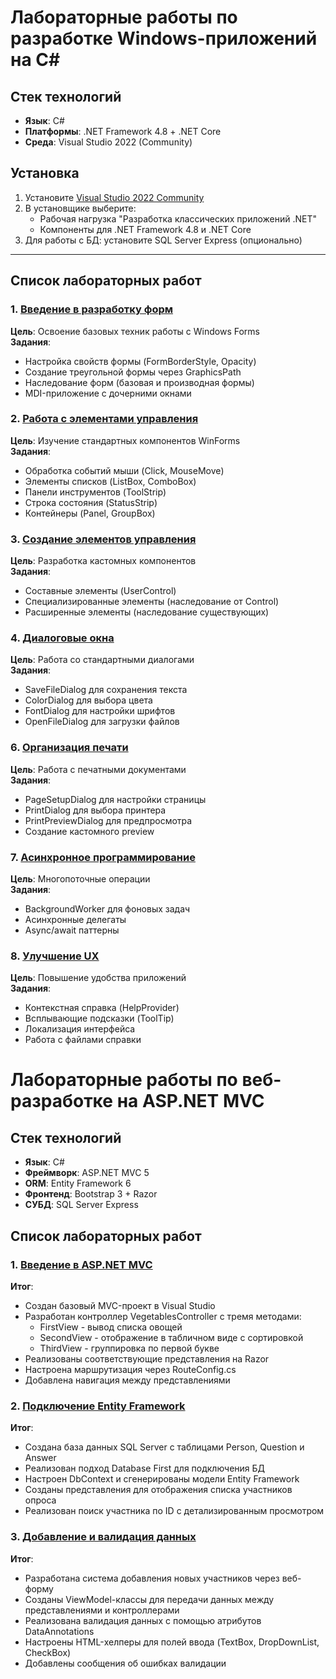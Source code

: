# Лабораторные работы по разработке Windows-приложений на C#

## Стек технологий
- **Язык**: C# 
- **Платформы**: .NET Framework 4.8 + .NET Core
- **Среда**: Visual Studio 2022 (Community)

## Установка
1. Установите [Visual Studio 2022 Community](https://visualstudio.microsoft.com/)
2. В установщике выберите:
   - Рабочая нагрузка "Разработка классических приложений .NET"
   - Компоненты для .NET Framework 4.8 и .NET Core
3. Для работы с БД: установите SQL Server Express (опционально)

---

## Список лабораторных работ

### 1. [Введение в разработку форм](https://github.com/C0dick/lab/tree/main/1.%20Введение%20в%20разработку%20форм)
**Цель**: Освоение базовых техник работы с Windows Forms  
**Задания**:
- Настройка свойств формы (FormBorderStyle, Opacity)
- Создание треугольной формы через GraphicsPath
- Наследование форм (базовая и производная формы)
- MDI-приложение с дочерними окнами

### 2. [Работа с элементами управления](https://github.com/C0dick/lab/tree/main/2.%20Работа%20с%20элементами%20управления)
**Цель**: Изучение стандартных компонентов WinForms  
**Задания**:
- Обработка событий мыши (Click, MouseMove)
- Элементы списков (ListBox, ComboBox)
- Панели инструментов (ToolStrip) 
- Строка состояния (StatusStrip)
- Контейнеры (Panel, GroupBox)

### 3. [Создание элементов управления](https://github.com/C0dick/lab/tree/main/3.%20Создание%20элементов%20управления)
**Цель**: Разработка кастомных компонентов  
**Задания**:
- Составные элементы (UserControl)
- Специализированные элементы (наследование от Control)
- Расширенные элементы (наследование существующих)

### 4. [Диалоговые окна](https://github.com/C0dick/lab/tree/main/4.%20Диалоговые%20окна)
**Цель**: Работа со стандартными диалогами  
**Задания**:
- SaveFileDialog для сохранения текста
- ColorDialog для выбора цвета
- FontDialog для настройки шрифтов  
- OpenFileDialog для загрузки файлов

### 6. [Организация печати](https://github.com/C0dick/lab/tree/main/6.%20Организация%20печати)
**Цель**: Работа с печатными документами  
**Задания**:
- PageSetupDialog для настройки страницы
- PrintDialog для выбора принтера
- PrintPreviewDialog для предпросмотра
- Создание кастомного preview

### 7. [Асинхронное программирование](https://github.com/C0dick/lab/tree/main/7.%20Асинхронное%20программирование)
**Цель**: Многопоточные операции  
**Задания**:
- BackgroundWorker для фоновых задач
- Асинхронные делегаты
- Async/await паттерны

### 8. [Улучшение UX](https://github.com/C0dick/lab/tree/main/8.%20Улучшение%20UX)
**Цель**: Повышение удобства приложений  
**Задания**:
- Контекстная справка (HelpProvider)
- Всплывающие подсказки (ToolTip)
- Локализация интерфейса
- Работа с файлами справки
# Лабораторные работы по веб-разработке на ASP.NET MVC

## Стек технологий
- **Язык**: C# 
- **Фреймворк**: ASP.NET MVC 5
- **ORM**: Entity Framework 6
- **Фронтенд**: Bootstrap 3 + Razor
- **СУБД**: SQL Server Express



## Список лабораторных работ
### 1. [Введение в ASP.NET MVC](https://github.com/C0dick/lab/tree/main/MvcLab1)
**Итог**:
- Создан базовый MVC-проект в Visual Studio
- Разработан контроллер VegetablesController с тремя методами:
  - FirstView - вывод списка овощей
  - SecondView - отображение в табличном виде с сортировкой
  - ThirdView - группировка по первой букве
- Реализованы соответствующие представления на Razor
- Настроена маршрутизация через RouteConfig.cs
- Добавлена навигация между представлениями
### 2. [Подключение Entity Framework](https://github.com/C0dick/lab/tree/main/SurveyApp)
**Итог**:
- Создана база данных SQL Server с таблицами Person, Question и Answer
- Реализован подход Database First для подключения БД
- Настроен DbContext и сгенерированы модели Entity Framework
- Созданы представления для отображения списка участников опроса
- Реализован поиск участника по ID с детализированным просмотром

### 3. [Добавление и валидация данных](https://github.com/C0dick/lab/tree/main/SurveyApp)
**Итог**:
- Разработана система добавления новых участников через веб-форму
- Созданы ViewModel-классы для передачи данных между представлениями и контроллерами
- Реализована валидация данных с помощью атрибутов DataAnnotations
- Настроены HTML-хелперы для полей ввода (TextBox, DropDownList, CheckBox)
- Добавлены сообщения об ошибках валидации


